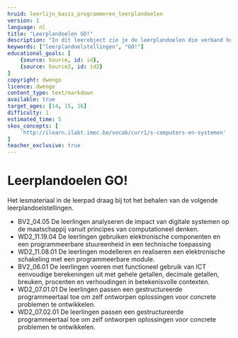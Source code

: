 ```yaml
---
hruid: leerlijn_basis_programmeren_leerplandoelen
version: 1
language: nl
title: "Leerplandoelen GO!"
description: "In dit leerobject zie je de leerplandoelen die verband houden met het materiaal uit dit leerpad."
keywords: ["leerplandoelstellingen", "GO!"]
educational_goals: [
    {source: Source, id: id}, 
    {source: Source2, id: id2}
]
copyright: dwengo
licence: dwengo
content_type: text/markdown
available: true
target_ages: [14, 15, 16]
difficulty: 1
estimated_time: 5
skos_concepts: [
    'http://ilearn.ilabt.imec.be/vocab/curr1/s-computers-en-systemen'
]
teacher_exclusive: true
---
```


# Leerplandoelen GO!

Het lesmateriaal in de leerpad draag bij tot het behalen van de volgende leerplandoelstellingen.

<ul class="dwengo-content leerplandoelen">
    <li>BV2_04.05 De leerlingen analyseren de impact van digitale systemen op de maatschappij vanuit principes van computationeel denken.</li>
    <li>WD2_11.19.04 De leerlingen gebruiken elektronische componenten en een programmeerbare stuureenheid in een technische toepassing</li>
    <li>WD2_11.08.01 De leerlingen modelleren en realiseren een elektronische schakeling met een programmeerbare module.</li>
    <li>BV2_06.01 De leerlingen voeren met functioneel gebruik van ICT eenvoudige berekeningen uit met gehele getallen, decimale getallen, breuken, procenten en verhoudingen in betekenisvolle contexten.</li>
    <li>WD2_07.01.01 De leerlingen passen een gestructureerde programmeertaal toe om zelf ontworpen oplossingen voor concrete problemen te ontwikkelen.</li>
    <li>WD2_07.02.01 De leerlingen passen een gestructureerde programmeertaal toe om zelf ontworpen oplossingen voor concrete problemen te ontwikkelen.</li>
</ul>